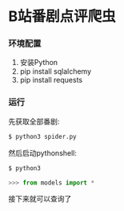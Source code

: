# B站番剧点评爬虫

### 环境配置

1. 安装Python
2. pip install sqlalchemy
3. pip install requests

### 运行

先获取全部番剧:  
```bash
$ python3 spider.py
```

然后启动pythonshell:  
```bash
$ python3
```

```python
>>> from models import *
```

接下来就可以查询了